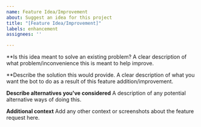 ```yaml
---
name: Feature Idea/Improvement
about: Suggest an idea for this project
title: "[Feature Idea/Improvement]"
labels: enhancement
assignees: ''

---
```


**Is this idea meant to solve an existing problem?
A clear description of what problem/inconvenience this is meant to help improve.

**Describe the solution this would provide.
A clear description of what you want the bot to do as a result of this feature addition/improvement.

**Describe alternatives you've considered**
A description of any potential alternative ways of doing this.

**Additional context**
Add any other context or screenshots about the feature request here.
